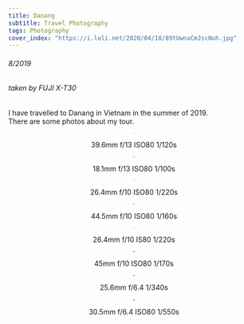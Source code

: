 ```yaml
---
title: Danang
subtitle: Travel Photography
tags: Photography
cover_index: "https://i.loli.net/2020/04/18/89tUwnaCmJscNuh.jpg"
---
```


###### 8/2019
###### taken by FUJI X-T30

I have travelled to Danang in Vietnam in the summer of 2019.  
There are some photos about my tour.  

<div  align="center">    
<img src="https://i.loli.net/2020/04/18/FXsCklu7Ldao1NS.jpg" style="zoom:15%" />  

39.6mm f/13 ISO80 1/120s

<img src="https://i.loli.net/2020/04/18/cvF8ZyRO1zCl5Ga.jpg" style="zoom:15%" />  

18.1mm f/13 ISO80 1/100s

<img src="https://i.loli.net/2020/04/18/ihL3rCjbG2vZP4S.jpg" style="zoom:15%" />  

26.4mm f/10 ISO80 1/220s

<img src="https://i.loli.net/2020/04/18/sZHr54fIMnCeABu.jpg" style="zoom:15%" />  

44.5mm f/10 ISO80 1/160s

<img src="https://i.loli.net/2020/04/18/ox49fB1LVXmTCje.jpg" style="zoom:15%" />  

26.4mm f/10 IS80 1/220s

<img src="https://i.loli.net/2020/04/18/Tu8mCR4sfcdZQYr.jpg" style="zoom:20%" />  

45mm f/10 ISO80 1/170s

<img src="https://i.loli.net/2020/04/18/Mdb6JLONchv39GI.jpg" style="zoom:20%" />  

25.6mm f/6.4 1/340s

<img src="https://i.loli.net/2020/04/18/DmyfzqZabWAxtw5.jpg" style="zoom:20%" />  

30.5mm f/6.4 ISO80 1/550s 

</div>







